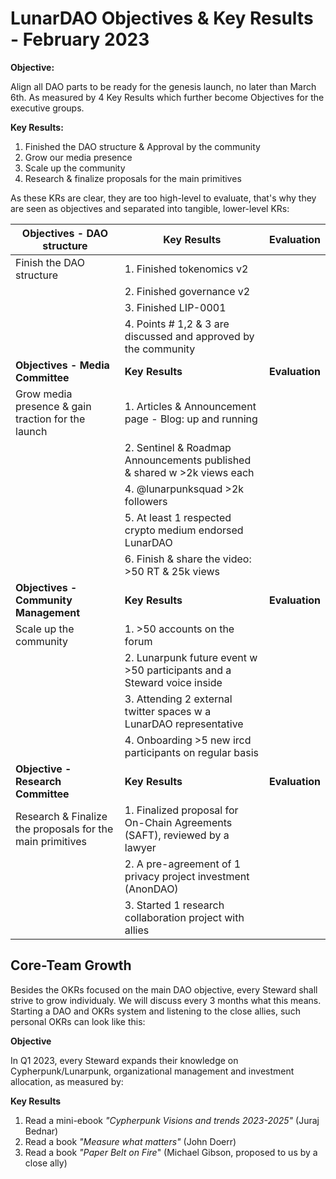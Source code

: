 # LunarDAO Objectives & Key Results - February 2023

**Objective:**

Align all DAO parts to be ready for the genesis launch, no later than March 6th. As measured by 4 Key Results which further become Objectives for the executive groups.

**Key Results:**

1. Finished the DAO structure & Approval by the community
2. Grow our media presence
3. Scale up the community
4. Research & finalize proposals for the main primitives

As these KRs are clear, they are too high-level to evaluate, that's why they are seen as objectives and separated into tangible, lower-level KRs:

| **Objectives - DAO structure**                        | **Key Results**                                                 | **Evaluation** |
|-------------------------------------------------------|-----------------------------------------------------------------|----------------|
| Finish the DAO structure                              | 1. Finished tokenomics v2                                       |                |
|                                                       | 2. Finished governance v2                                       |                |
|                                                       | 3. Finished LIP-0001                                            |                |
|                                                       | 4. Points # 1,2 & 3 are discussed and approved by the community |                |
| **Objectives - Media Committee**                      | **Key Results**                                                           | **Evaluation** |
| Grow media presence & gain traction for the launch    | 1. Articles & Announcement page - Blog: up and running                    |                |
|                                                       | 2. Sentinel & Roadmap Announcements published & shared w >2k views each   |                | |                                                       | 3. 2 articles (lunarpunk vision & 1 interview) published w >1k views each |                |
|                                                       | 4. @lunarpunksquad >2k followers                                          |                |
|                                                       | 5. At least 1 respected crypto medium endorsed LunarDAO                   |                |
|                                                       | 6. Finish & share the video: >50 RT & 25k views                           |                |
| **Objectives - Community Management**                 | **Key Results**                                                         | **Evaluation** |
| Scale up the community                                | 1. >50 accounts on the forum                                            |                |
|                                                       | 2. Lunarpunk future event w >50 participants and a Steward voice inside |                |
|                                                       | 3. Attending 2 external twitter spaces w a LunarDAO representative      |                |
|                                                       | 4. Onboarding >5 new ircd participants on regular basis                 |                |
| **Objective - Research Committee**                        | **Key Results**                                                            | **Evaluation** |
| Research & Finalize the proposals for the main primitives | 1. Finalized proposal for On-Chain Agreements (SAFT), reviewed by a lawyer |                |
|                                                           | 2. A pre-agreement of 1 privacy project investment (AnonDAO)               |                |
|                                                           | 3. Started 1 research collaboration project with allies                    |                |

## Core-Team Growth

Besides the OKRs focused on the main DAO objective, every Steward shall strive to grow individualy. We will discuss every 3 months what this means. Starting a DAO and OKRs system and listening to the close allies, such personal OKRs can look like this:

**Objective**

In Q1 2023, every Steward expands their knowledge on Cypherpunk/Lunarpunk, organizational management and investment allocation, as measured by:

**Key Results**

1. Read a mini-ebook *"Cypherpunk Visions and trends 2023-2025"* (Juraj Bednar)
2. Read a book *"Measure what matters"* (John Doerr)
3. Read a book *"Paper Belt on Fire*" (Michael Gibson, proposed to us by a close ally)
